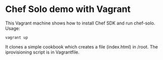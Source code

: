 Chef Solo demo with Vagrant
===========================

This Vagrant machine shows how to install Chef SDK and run chef-solo. Usage:

```
vagrant up
```

It clones a simple cookbook which creates a file (index.html) in /root. The iprovisioning script is in Vagrantfile.
